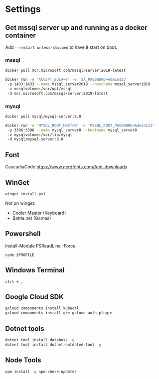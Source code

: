 # Settings

## Get mssql server up and running as a docker container

Add `--restart unless-stopped` to have it start on boot.

### mssql

```bash
docker pull mcr.microsoft.com/mssql/server:2019-latest

docker run -e 'ACCEPT_EULA=Y' -e 'SA_PASSWORD=Admin123'
 -p 1433:1433 --name mssql_server2019 --hostname mssql_server2019
 -v mssqlvolume:/var/opt/mssql
 -d mcr.microsoft.com/mssql/server:2019-latest
```

### mysql

```bash
docker pull mysql/mysql-server:8.0

docker run -e 'MYSQL_ROOT_HOST=%' -e 'MYSQL_ROOT_PASSWORD=Admin123'
 -p 3306:3306 --name mysql_server8 --hostname mysql_server8
 -v mysqlvolume:/var/lib/mysql
 -d mysql/mysql-server:8.0
 ```

## Font

CascadiaCode
<https://www.nerdfonts.com/font-downloads>

## WinGet

`winget_install.ps1`

Not on winget:

- Cooler Master (Keyboard)
- Battle.net (Games)

## Powershell

Install-Module PSReadLine -Force

`code $PROFILE`

## Windows Terminal

`ctrl + ,`

## Google Cloud SDK

```bash
gcloud components install kubectl
gcloud components install gke-gcloud-auth-plugin
```

## Dotnet tools

```bash
dotnet tool install databoss -g
dotnet tool install dotnet-outdated-tool -g
```

## Node Tools

```bash
npm install -g npm-check-updates
```
